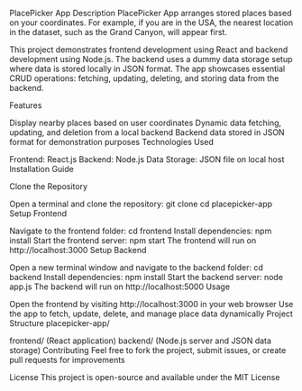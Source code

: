 
PlacePicker App
Description
PlacePicker App arranges stored places based on your coordinates. For example, if you are in the USA, the nearest location in the dataset, such as the Grand Canyon, will appear first.

This project demonstrates frontend development using React and backend development using Node.js. The backend uses a dummy data storage setup where data is stored locally in JSON format. The app showcases essential CRUD operations: fetching, updating, deleting, and storing data from the backend.

Features

Display nearby places based on user coordinates
Dynamic data fetching, updating, and deletion from a local backend
Backend data stored in JSON format for demonstration purposes
Technologies Used

Frontend: React.js
Backend: Node.js
Data Storage: JSON file on local host
Installation Guide

Clone the Repository

Open a terminal and clone the repository:
git clone <repository-url>
cd placepicker-app
Setup Frontend

Navigate to the frontend folder:
cd frontend
Install dependencies:
npm install
Start the frontend server:
npm start
The frontend will run on http://localhost:3000
Setup Backend

Open a new terminal window and navigate to the backend folder:
cd backend
Install dependencies:
npm install
Start the backend server:
node app.js
The backend will run on http://localhost:5000
Usage

Open the frontend by visiting http://localhost:3000 in your web browser
Use the app to fetch, update, delete, and manage place data dynamically
Project Structure
placepicker-app/

frontend/ (React application)
backend/ (Node.js server and JSON data storage)
Contributing
Feel free to fork the project, submit issues, or create pull requests for improvements

License
This project is open-source and available under the MIT License
